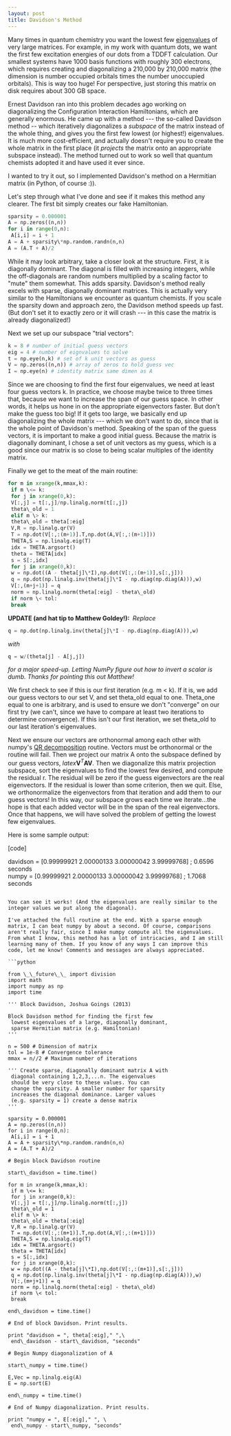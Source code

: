 ```yaml
---
layout: post 
title: Davidson's Method 
---
```


Many times in quantum chemistry you want the lowest few [eigenvalues](http://en.wikipedia.org/wiki/Eigenvalues_and_eigenvectors "Eigenvalues and eigenvectors") of very large matrices. For example, in my work with quantum dots, we want the first few excitation energies of our dots from a TDDFT calculation. Our smallest systems have 1000 basis functions with roughly 300 electrons, which requires creating and diagonalizing a 210,000 by 210,000 matrix (the dimension is number occupied orbitals times the number unoccupied orbitals). This is way too huge! For perspective, just storing this matrix on disk requires about 300 GB space.

Ernest Davidson ran into this problem decades ago working on diagonalizing the Configuration Interaction Hamiltonians, which are generally enormous. He came up with a method --- the so-called Davidson method -- which iteratively diagonalizes a&nbsp;_subspace_ of the matrix instead of the whole thing, and gives you the first few lowest (or highest!) eigenvalues. It is much more cost-efficient, and actually doesn't require you to create the whole matrix in the first place (it&nbsp;_projects_ the matrix onto an appropriate subspace instead). The method turned out to work so well that quantum chemists adopted it and have used it ever since.

I wanted to try it out, so I implemented Davidson's method on a Hermitian matrix (in Python, of course :)).

Let's step through what I've done and see if it makes this method any clearer. The first bit simply creates our fake Hamiltonian.

```python  
sparsity = 0.000001  
A = np.zeros((n,n))  
for i in range(0,n):  
 A[i,i] = i + 1  
A = A + sparsity\*np.random.randn(n,n)  
A = (A.T + A)/2  
```

While it may look arbitrary, take a closer look at the structure. First, it is diagonally dominant. The diagonal is filled with increasing integers, while the off-diagonals are random numbers multiplied by a scaling factor to "mute" them somewhat. This adds sparsity. Davidson's method really excels with sparse, diagonally dominant matrices. This is actually very similar to the Hamiltonians we encounter as quantum chemists. If you scale the sparsity down and approach zero, the Davidson method speeds up fast. (But don't set it to exactly zero or it will crash --- in this case the matrix is already diagonalized!)

Next we set up our subspace "trial vectors":

```python  
k = 8 # number of initial guess vectors  
eig = 4 # number of eignvalues to solve  
t = np.eye(n,k) # set of k unit vectors as guess  
V = np.zeros((n,n)) # array of zeros to hold guess vec  
I = np.eye(n) # identity matrix same dimen as A  
```

Since we are choosing to find the first four eigenvalues, we need at least four guess vectors k. In practice, we choose maybe twice to three times that, because we want to increase the span of our guess space. In other words, it helps us hone in on the appropriate eigenvectors faster. But don't make the guess too big! If it gets too large, we basically end up diagonalizing the whole matrix --- which we don't want to do, since that is the whole point of Davidson's method. Speaking of the span of the guess vectors, it is important to make a good initial guess. Because the matrix is diagonally dominant, I chose a set of unit vectors as my guess, which is a good since our matrix is so close to being scalar multiples of the identity matrix.

Finally we get to the meat of the main routine:

```python  
for m in xrange(k,mmax,k):  
 if m \<= k:  
 for j in xrange(0,k):  
 V[:,j] = t[:,j]/np.linalg.norm(t[:,j])  
 theta\_old = 1  
 elif m \> k:  
 theta\_old = theta[:eig]  
 V,R = np.linalg.qr(V)  
 T = np.dot(V[:,:(m+1)].T,np.dot(A,V[:,:(m+1)]))  
 THETA,S = np.linalg.eig(T)  
 idx = THETA.argsort()  
 theta = THETA[idx]  
 s = S[:,idx]  
 for j in xrange(0,k):  
 w = np.dot((A - theta[j]\*I),np.dot(V[:,:(m+1)],s[:,j]))  
 q = np.dot(np.linalg.inv(theta[j]\*I - np.diag(np.diag(A))),w)  
 V[:,(m+j+1)] = q  
 norm = np.linalg.norm(theta[:eig] - theta\_old)  
 if norm \< tol:  
 break  
```

**UPDATE (and hat tip to Matthew Goldey!):&nbsp;** _Replace_

```python  
q = np.dot(np.linalg.inv(theta[j]\*I - np.diag(np.diag(A))),w)  
```

_with_

```python  
q = w/(theta[j] - A[j,j])  
```

_for a major speed-up. Letting NumPy figure out how to invert a scalar is dumb. Thanks for pointing this out Matthew!_

We first check to see if this is our first iteration (e.g. m \< k). If it is, we add our guess vectors to our set V, and set theta\_old equal to one. Theta\_one equal to one is arbitrary, and is used to ensure we don't "converge" on our first try (we can't, since we have to compare at least two iterations to determine convergence). If this isn't our first iteration, we set theta\_old to our last iteration's eigenvalues.

Next we ensure our vectors are orthonormal among each other with numpy's [QR decomposition](http://en.wikipedia.org/wiki/QR_decomposition "QR decomposition") routine. Vectors must be orthonormal or the routine will fail. Then we project our matrix A onto the subspace defined by our guess vectors, $latex \mathbf{V}^{T}\mathbf{A}\mathbf{V}$. Then we diagonalize this matrix projection subspace, sort the eigenvalues to find the lowest few desired, and compute the residual r. The residual will be zero if the guess eigenvectors are the real eigenvectors. If the residual is lower than some criterion, then we quit. Else, we orthonormalize the eigenvectors from that iteration and add them to our guess vectors! In this way, our subspace grows each time we iterate...the hope is that each added vector will be in the span of the real eigenvectors. Once that happens, we will have solved the problem of getting the lowest few eigenvalues.

Here is some sample output:

[code]

davidson = [0.99999921 2.00000133 3.00000042 3.99999768] ; 0.6596 seconds  
numpy = [0.99999921 2.00000133 3.00000042 3.99999768] ; 1.7068 seconds

```

You can see it works! (And the eigenvalues are really similar to the integer values we put along the diagonal).

I've attached the full routine at the end. With a sparse enough matrix, I can beat numpy by about a second. Of course, comparisons aren't really fair, since I make numpy compute all the eigenvalues. From what I know, this method has a lot of intricacies, and I am still learning many of them. If you know of any ways I can improve this code, let me know! Comments and messages are always appreciated.

```python

from \_\_future\_\_ import division  
import math  
import numpy as np  
import time

''' Block Davidson, Joshua Goings (2013)

Block Davidson method for finding the first few  
 lowest eigenvalues of a large, diagonally dominant,  
 sparse Hermitian matrix (e.g. Hamiltonian)  
'''

n = 500 # Dimension of matrix  
tol = 1e-8 # Convergence tolerance  
mmax = n//2 # Maximum number of iterations

''' Create sparse, diagonally dominant matrix A with  
 diagonal containing 1,2,3,...n. The eigenvalues  
 should be very close to these values. You can  
 change the sparsity. A smaller number for sparsity  
 increases the diagonal dominance. Larger values  
 (e.g. sparsity = 1) create a dense matrix  
'''

sparsity = 0.000001  
A = np.zeros((n,n))  
for i in range(0,n):  
 A[i,i] = i + 1  
A = A + sparsity\*np.random.randn(n,n)  
A = (A.T + A)/2

# Begin block Davidson routine

start\_davidson = time.time()

for m in xrange(k,mmax,k):  
 if m \<= k:  
 for j in xrange(0,k):  
 V[:,j] = t[:,j]/np.linalg.norm(t[:,j])  
 theta\_old = 1  
 elif m \> k:  
 theta\_old = theta[:eig]  
 V,R = np.linalg.qr(V)  
 T = np.dot(V[:,:(m+1)].T,np.dot(A,V[:,:(m+1)]))  
 THETA,S = np.linalg.eig(T)  
 idx = THETA.argsort()  
 theta = THETA[idx]  
 s = S[:,idx]  
 for j in xrange(0,k):  
 w = np.dot((A - theta[j]\*I),np.dot(V[:,:(m+1)],s[:,j]))  
 q = np.dot(np.linalg.inv(theta[j]\*I - np.diag(np.diag(A))),w)  
 V[:,(m+j+1)] = q  
 norm = np.linalg.norm(theta[:eig] - theta\_old)  
 if norm \< tol:  
 break

end\_davidson = time.time()

# End of block Davidson. Print results.

print "davidson = ", theta[:eig]," ",\  
 end\_davidson - start\_davidson, "seconds"

# Begin Numpy diagonalization of A

start\_numpy = time.time()

E,Vec = np.linalg.eig(A)  
E = np.sort(E)

end\_numpy = time.time()

# End of Numpy diagonalization. Print results.

print "numpy = ", E[:eig]," ", \  
 end\_numpy - start\_numpy, "seconds"  
```

